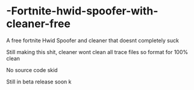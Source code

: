 # -Fortnite-hwid-spoofer-with-cleaner-free
A free fortnite Hwid Spoofer and cleaner that doesnt completely suck

Still making this shit, cleaner wont clean all trace files so format for 100% clean

No source code skid

Still in beta release soon k
